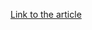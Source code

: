 [Link to the article](https://www.bitdefender.com/en-us/blog/labs/malicious-google-play-apps-bypassed-android-security)
